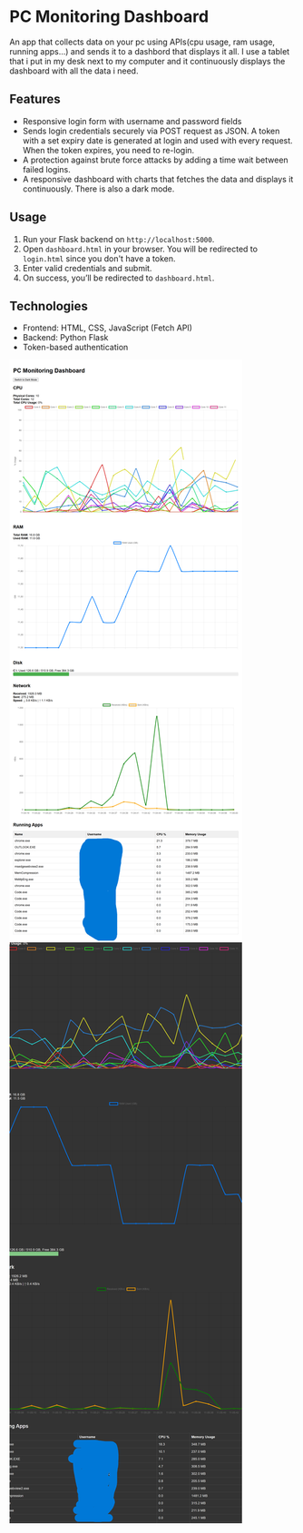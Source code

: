 # PC Monitoring Dashboard
An app that collects data on your pc using APIs(cpu usage, ram usage, running apps...) and sends it to a dashbord that displays it all. I use a tablet that i put in my desk next to my computer and it continuously displays the dashboard with all the data i need. 


## Features

- Responsive login form with username and password fields
- Sends login credentials securely via POST request as JSON. A token with a set expiry date is generated at login and used with every request. When the token expires, you need to re-login.
- A protection against brute force attacks by adding a time wait between failed logins.
- A responsive dashboard with charts that fetches the data and displays it continuously. There is also a dark mode.


## Usage

1. Run your Flask backend on `http://localhost:5000`.
2. Open `dashboard.html` in your browser. You will be redirected to `login.html` since you don't have a token.
3. Enter valid credentials and submit.
4. On success, you’ll be redirected to `dashboard.html`.

## Technologies

- Frontend: HTML, CSS, JavaScript (Fetch API)
- Backend: Python Flask
- Token-based authentication

![light-mode](./light-mode.png)
![dark-mode](./dark-mode.png)


